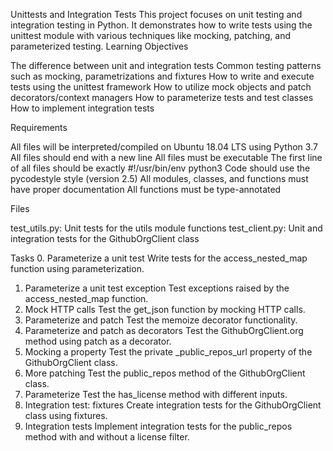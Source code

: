 Unittests and Integration Tests
This project focuses on unit testing and integration testing in Python. It demonstrates how to write tests using the unittest module with various techniques like mocking, patching, and parameterized testing.
Learning Objectives

The difference between unit and integration tests
Common testing patterns such as mocking, parametrizations and fixtures
How to write and execute tests using the unittest framework
How to utilize mock objects and patch decorators/context managers
How to parameterize tests and test classes
How to implement integration tests

Requirements

All files will be interpreted/compiled on Ubuntu 18.04 LTS using Python 3.7
All files should end with a new line
All files must be executable
The first line of all files should be exactly #!/usr/bin/env python3
Code should use the pycodestyle style (version 2.5)
All modules, classes, and functions must have proper documentation
All functions must be type-annotated

Files

test_utils.py: Unit tests for the utils module functions
test_client.py: Unit and integration tests for the GithubOrgClient class

Tasks
0. Parameterize a unit test
Write tests for the access_nested_map function using parameterization.
1. Parameterize a unit test exception
Test exceptions raised by the access_nested_map function.
2. Mock HTTP calls
Test the get_json function by mocking HTTP calls.
3. Parameterize and patch
Test the memoize decorator functionality.
4. Parameterize and patch as decorators
Test the GithubOrgClient.org method using patch as a decorator.
5. Mocking a property
Test the private _public_repos_url property of the GithubOrgClient class.
6. More patching
Test the public_repos method of the GithubOrgClient class.
7. Parameterize
Test the has_license method with different inputs.
8. Integration test: fixtures
Create integration tests for the GithubOrgClient class using fixtures.
9. Integration tests
Implement integration tests for the public_repos method with and without a license filter.
